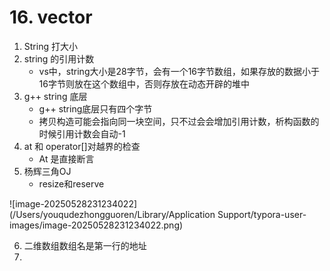 # 16. vector

1. String 打大小
2. string 的引用计数
   - vs中，string大小是28字节，会有一个16字节数组，如果存放的数据小于16字节则放在这个数组中，否则存放在动态开辟的堆中
3. g++ string 底层
   - g++ string底层只有四个字节
   - 拷贝构造可能会指向同一块空间，只不过会会增加引用计数，析构函数的时候引用计数会自动-1
4. at 和 operator[]对越界的检查
   - At 是直接断言
5. 杨辉三角OJ
   - resize和reserve

![image-20250528231234022](/Users/youqudezhongguoren/Library/Application Support/typora-user-images/image-20250528231234022.png)

6. 二维数组数组名是第一行的地址
7. 